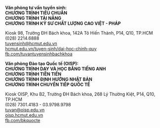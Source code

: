 **Văn phòng tư vấn tuyển sinh:**  
**CHƯƠNG TRÌNH TIÊU CHUẨN**  
**CHƯƠNG TRÌNH TÀI NĂNG**  
**CHƯƠNG TRÌNH KỸ SƯ CHẤT LƯỢNG CAO VIỆT - PHÁP**

Kiosk 98, Trường ĐH Bách khoa, 142A Tô Hiến Thành, P14, Q10, TP.HCM  
(028) 2214.6888  
[tuyensinh@hcmut.edu.vn](mailto:tuyensinh@hcmut.edu.vn)  
[hcmut.edu.vn/tuyen-sinh/dai-hoc-chinh-quy](http://hcmut.edu.vn/tuyen-sinh/dai-hoc-chinh-quy)  
[fb.com/tuvantuyensinhbachkhoa](https://fb.com/tuvantuyensinhbachkhoa)

**Văn phòng Đào tạo Quốc tế (OISP):**  
**CHƯƠNG TRÌNH DẠY VÀ HỌC BẰNG TIẾNG ANH**  
**CHƯƠNG TRÌNH TIÊN TIẾN**  
**CHƯƠNG TRÌNH ĐỊNH HƯỚNG NHẬT BẢN**  
**CHƯƠNG TRÌNH CHUYỂN TIẾP QUỐC TẾ**

Kiosk OISP, Khu B2, Trường ĐH Bách khoa, 268 Lý Thường Kiệt, P14, Q10, TP.HCM  
(028) 7301.4183 - 03.9798.9798  
[tuvan@oisp.edu.vn](mailto:tuvan@oisp.edu.vn)  
[oisp.hcmut.edu.vn](http://oisp.hcmut.edu.vn/)  
[fb.com/bkquocte](https://fb.com/bkquocte)